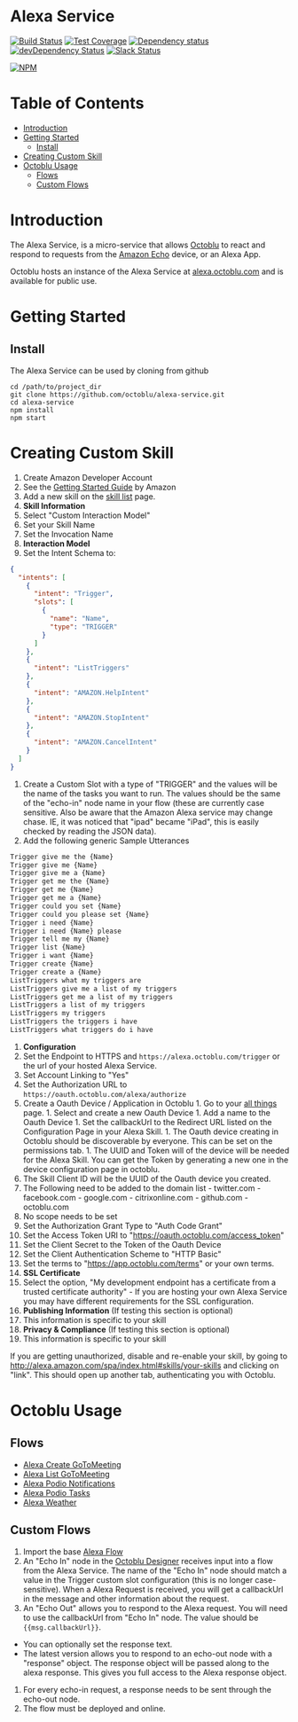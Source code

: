 # Alexa Service

[![Build Status](https://travis-ci.org/octoblu/alexa-service.svg?branch=master)](https://travis-ci.org/octoblu/alexa-service)
[![Test Coverage](https://codecov.io/gh/octoblu/alexa-service/branch/master/graph/badge.svg)](https://codecov.io/gh/octoblu/alexa-service)
[![Dependency status](http://img.shields.io/david/octoblu/alexa-service.svg?style=flat)](https://david-dm.org/octoblu/alexa-service)
[![devDependency Status](http://img.shields.io/david/dev/octoblu/alexa-service.svg?style=flat)](https://david-dm.org/octoblu/alexa-service#info=devDependencies)
[![Slack Status](http://community-slack.octoblu.com/badge.svg)](http://community-slack.octoblu.com)

[![NPM](https://nodei.co/npm/alexa-service.svg?style=flat)](https://npmjs.org/package/alexa-service)

# Table of Contents

* [Introduction](#introduction)
* [Getting Started](#getting-started)
  * [Install](#install)
* [Creating Custom Skill](#creating-custom-skill)
* [Octoblu Usage](#octoblu-usage)
  * [Flows](#flows)
  * [Custom Flows](#custom-flows)

# Introduction

The Alexa Service, is a micro-service that allows [Octoblu](https://www.octoblu.com) to react and respond to requests from the [Amazon Echo](https://echo.amazon.com) device, or an Alexa App.

Octoblu hosts an instance of the Alexa Service at [alexa.octoblu.com](https://alexa.octoblu.com) and is available for public use.

# Getting Started

## Install

The Alexa Service can be used by cloning from github

```shell
cd /path/to/project_dir
git clone https://github.com/octoblu/alexa-service.git
cd alexa-service
npm install
npm start
```

# Creating Custom Skill

1. Create Amazon Developer Account
1. See the [Getting Started Guide](https://developer.amazon.com/public/solutions/alexa/alexa-skills-kit/getting-started-guide) by Amazon
1. Add a new skill on the [skill list](https://developer.amazon.com/edw/home.html#/skills/list) page.
1. **Skill Information**
  1. Select "Custom Interaction Model"
  1. Set your Skill Name
  1. Set the Invocation Name
1. **Interaction Model**
  1. Set the Intent Schema to:
```json
{
  "intents": [
    {
      "intent": "Trigger",
      "slots": [
        {
          "name": "Name",
          "type": "TRIGGER"
        }
      ]
    },
    {
      "intent": "ListTriggers"
    },
    {
      "intent": "AMAZON.HelpIntent"
    },
    {
      "intent": "AMAZON.StopIntent"
    },
    {
      "intent": "AMAZON.CancelIntent"
    }
  ]
}
```
  1. Create a Custom Slot with a type of "TRIGGER" and the values will be the name of the tasks you want to run. The values should be the same of the "echo-in" node name in your flow (these are currently case sensitive. Also be aware that the Amazon Alexa service may change chase. IE, it was noticed that "ipad" became "iPad", this is easily checked by reading the JSON data).
  1. Add the following generic Sample Utterances
```txt
Trigger give me the {Name}
Trigger give me {Name}
Trigger give me a {Name}
Trigger get me the {Name}
Trigger get me {Name}
Trigger get me a {Name}
Trigger could you set {Name}
Trigger could you please set {Name}
Trigger i need {Name}
Trigger i need {Name} please
Trigger tell me my {Name}
Trigger list {Name}
Trigger i want {Name}
Trigger create {Name}
Trigger create a {Name}
ListTriggers what my triggers are
ListTriggers give me a list of my triggers
ListTriggers get me a list of my triggers
ListTriggers a list of my triggers
ListTriggers my triggers
ListTriggers the triggers i have
ListTriggers what triggers do i have
```
1. **Configuration**
  1. Set the Endpoint to HTTPS and `https://alexa.octoblu.com/trigger` or the url of your hosted Alexa Service.
  1. Set Account Linking to "Yes"
  1. Set the Authorization URL to `https://oauth.octoblu.com/alexa/authorize`
  1. Create a Oauth Device / Application in Octoblu
    1. Go to your [all things](https://app.octoblu.com/things/all) page.
    1. Select and create a new Oauth Device
    1. Add a name to the Oauth Device
    1. Set the callbackUrl to the Redirect URL listed on the Configuration Page in your Alexa Skill.
    1. The Oauth device creating in Octoblu should be discoverable by everyone. This can be set on the permissions tab.
    1. The UUID and Token will of the device will be needed for the Alexa Skill. You can get the Token by generating a new one in the device configuration page in octoblu.
  1. The Skill Client ID will be the UUID of the Oauth device you created.
  1. The Following need to be added to the domain list
    - twitter.com
    - facebook.com
    - google.com
    - citrixonline.com
    - github.com
    - octoblu.com
  1. No scope needs to be set
  1. Set the Authorization Grant Type to "Auth Code Grant"
  1. Set the Access Token URI to "https://oauth.octoblu.com/access_token"
  1. Set the Client Secret to the Token of the Oauth Device
  1. Set the Client Authentication Scheme to "HTTP Basic"
  1. Set the terms to "https://app.octoblu.com/terms" or your own terms.
1. **SSL Certificate**
  1. Select the option, "My development endpoint has a certificate from a trusted certificate authority"
    - If you are hosting your own Alexa Service you may have different requirements for the SSL configuration.
1. **Publishing Information** (If testing this section is optional)
  1. This information is specific to your skill
1. **Privacy & Compliance** (If testing this section is optional)
  1. This information is specific to your skill

If you are getting unauthorized, disable and re-enable your skill, by going to http://alexa.amazon.com/spa/index.html#skills/your-skills and clicking on "link". This should open up another tab, authenticating you with Octoblu.

# Octoblu Usage

## Flows

* [Alexa Create GoToMeeting](https://app.octoblu.com/bluprints/import/297744cf-36d8-473b-b78a-245913c35986)
* [Alexa List GoToMeeting](https://app.octoblu.com/bluprints/import/84aca1ae-a9dd-4268-870c-582a40e2a8f9)
* [Alexa Podio Notifications](https://app.octoblu.com/bluprints/import/0554ffc9-f829-49d0-b9a8-9c4eeff5c9da)
* [Alexa Podio Tasks](https://app.octoblu.com/bluprints/import/7c4c73e8-e7f8-4d70-a5ad-508483343d9b)
* [Alexa Weather](https://app.octoblu.com/bluprints/import/8a262834-f140-43f1-9060-3c564f94eaff)

## Custom Flows
1. Import the base [Alexa Flow](https://app.octoblu.com/bluprints/import/9a6b516c-5f55-4676-bbf5-657612fb35e7)
1. An "Echo In" node in the [Octoblu Designer](https://app.octoblu.com) receives input into a flow from the Alexa Service. The name of the "Echo In" node should match a value in the Trigger custom slot configuration (this is no longer case-sensitive). When a Alexa Request is received, you will get a callbackUrl in the message and other information about the request.
1. An "Echo Out" allows you to respond to the Alexa request. You will need to use the callbackUrl from "Echo In" node. The value should be `{{msg.callbackUrl}}`.
  - You can optionally set the response text.
  - The latest version allows you to respond to an echo-out node with a "response" object. The response object will be passed along to the alexa response. This gives you full access to the Alexa response object.
1. For every echo-in request, a response needs to be sent through the echo-out node.
1. The flow must be deployed and online.
